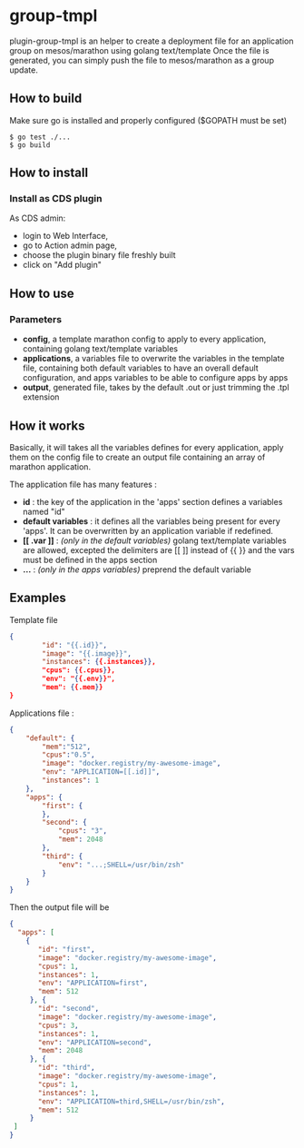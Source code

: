 # group-tmpl
plugin-group-tmpl is an helper to create a deployment file for an application group on mesos/marathon using golang text/template
Once the file is generated, you can simply push the file to mesos/marathon as a group update.

## How to build

Make sure go is installed and properly configured ($GOPATH must be set)

```shell
$ go test ./...
$ go build
```

## How to install

### Install as CDS plugin

As CDS admin:

- login to Web Interface,
- go to Action admin page,
- choose the plugin binary file freshly built
- click on "Add plugin"

## How to use

### Parameters

- **config**, a template marathon config to apply to every application, containing golang text/template variables
- **applications**, a variables file to overwrite the variables in the template file, containing both default variables to have an overall default configuration, and apps variables to be able to configure apps by apps
- **output**, generated file, takes by the default <config>.out or just trimming the .tpl extension

## How it works

Basically, it will takes all the variables defines for every application, apply them on the config file to create an output file containing an array of marathon application.

The application file has many features :
- **id** : the key of the application in the 'apps' section defines a variables named "id"
- **default variables** : it defines all the variables being present for every 'apps'. It can be overwritten by an application variable if redefined.
- **[[ .var ]]** : *(only in the default variables)* golang text/template variables are allowed, excepted the delimiters are [[ ]] instead of {{ }} and the vars must be defined in the apps section
- **...** : *(only in the apps variables)* preprend the default variable

## Examples

Template file
```json
{
        "id": "{{.id}}",
        "image": "{{.image}}",
        "instances": {{.instances}},
        "cpus": {{.cpus}},
        "env": "{{.env}}",
        "mem": {{.mem}}
}

```

Applications file :
```json
{
    "default": {
        "mem":"512",
        "cpus":"0.5",
        "image": "docker.registry/my-awesome-image",
        "env": "APPLICATION=[[.id]]",
        "instances": 1
    },
    "apps": {
        "first": {
        },
        "second": {
            "cpus": "3",
            "mem": 2048
        },
        "third": {
            "env": "...;SHELL=/usr/bin/zsh"
        }
    }
}
```

Then the output file will be 
```json
{
  "apps": [
    {
       "id": "first",
       "image": "docker.registry/my-awesome-image",
       "cpus": 1,
       "instances": 1,
       "env": "APPLICATION=first",
       "mem": 512
     }, {
       "id": "second",
       "image": "docker.registry/my-awesome-image",
       "cpus": 3,
       "instances": 1,
       "env": "APPLICATION=second",
       "mem": 2048
     }, {
       "id": "third",
       "image": "docker.registry/my-awesome-image",
       "cpus": 1,
       "instances": 1,
       "env": "APPLICATION=third,SHELL=/usr/bin/zsh",
       "mem": 512
     }
 ]
}
```